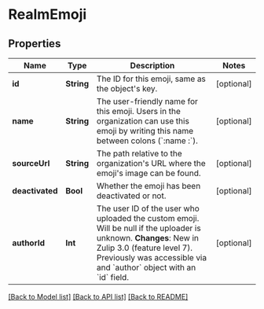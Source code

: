 # RealmEmoji

## Properties
Name | Type | Description | Notes
------------ | ------------- | ------------- | -------------
**id** | **String** | The ID for this emoji, same as the object&#39;s key.  | [optional] 
**name** | **String** | The user-friendly name for this emoji. Users in the organization can use this emoji by writing this name between colons (&#x60;:name  :&#x60;).  | [optional] 
**sourceUrl** | **String** | The path relative to the organization&#39;s URL where the emoji&#39;s image can be found.  | [optional] 
**deactivated** | **Bool** | Whether the emoji has been deactivated or not.  | [optional] 
**authorId** | **Int** | The user ID of the user who uploaded the custom emoji. Will be null if the uploader is unknown.  **Changes**: New in Zulip 3.0 (feature level 7).  Previously was accessible via and &#x60;author&#x60; object with an &#x60;id&#x60; field.  | [optional] 

[[Back to Model list]](../README.md#documentation-for-models) [[Back to API list]](../README.md#documentation-for-api-endpoints) [[Back to README]](../README.md)


